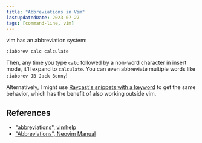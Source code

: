 ```yaml
---
title: "Abbreviations in Vim"
lastUpdatedDate: 2023-07-27
tags: [command-line, vim]
---
```


vim has an abbreviation system:

```vimscript
:iabbrev calc calculate
```

Then, any time you type `calc` followed by a non-word character in insert mode, it'll expand to `calculate`.
You can even abbreviate multiple words like `:iabbrev JB Jack Benny`!

Alternatively, I might use [Raycast's snippets with a keyword](https://manual.raycast.com/snippets) to get the same behavior,
which has the benefit of also working outside vim.

## References

- ["abbreviations", vimhelp](https://vimhelp.org/map.txt.html#abbreviations)
- ["Abbreviations", Neovim Manual](https://neovim.io/doc/user/usr_24.html#24.7)